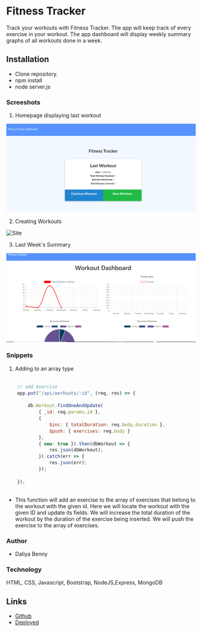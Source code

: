 # Fitness Tracker

Track your workouts with Fitness Tracker. The app will keep track of every exercise in your workout. The app dashboard will display weekly summary graphs of all workouts done in a week.

## Installation

- Clone repository. 
- npm install
- node server.js


### Screeshots

1. Homepage displaying last workout

![Site](public/assets/01.png)

2. Creating Workouts

![Site](public/assets/live.gif)


3. Last Week's Summary

![Site](public/assets/02.png)

### Snippets


1. Adding to an array type

```javascript

    // add exercise
    app.put("/api/workouts/:id", (req, res) => {

        db.Workout.findOneAndUpdate(
            { _id: req.params.id },
            {
                $inc: { totalDuration: req.body.duration },
                $push: { exercises: req.body }
            },
            { new: true }).then(dbWorkout => {
                res.json(dbWorkout);
            }).catch(err => {
                res.json(err);
            });

    });
    
```
* This function will add an exercise to the array of exercises that belong to the workout with the given id. Here we will locate the workout with the given ID and update its fields. We will increase the total duration of the workout by the duration of the exercise being inserted. We will push the exercise to the array of exercises.



### Author

 - Daliya Benny

### Technology

HTML, CSS, Javascript, Bootstrap,  NodeJS,Express, MongoDB

   
## Links    
 - [Github](https://github.com/daliyaebenny/Fitness-Tracker.git/)    
 - [Deployed](https://infinite-caverns-58397.herokuapp.com/)

  

